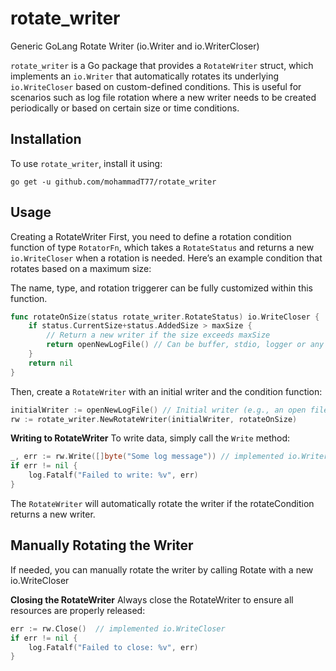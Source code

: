 # rotate_writer
Generic GoLang Rotate Writer (io.Writer and io.WriterCloser) 


`rotate_writer` is a Go package that provides a `RotateWriter` struct, which implements an `io.Writer` that automatically rotates its underlying `io.WriteCloser` based on custom-defined conditions. This is useful for scenarios such as log file rotation where a new writer needs to be created periodically or based on certain size or time conditions.

## Installation

To use `rotate_writer`, install it using:

```shell
go get -u github.com/mohammadT77/rotate_writer
```


## Usage
Creating a RotateWriter
First, you need to define a rotation condition function of type `RotatorFn`, which takes a `RotateStatus` and returns a new `io.WriteCloser` when a rotation is needed. Here’s an example condition that rotates based on a maximum size:

The name, type, and rotation triggerer can be fully customized within this function.

```go
func rotateOnSize(status rotate_writer.RotateStatus) io.WriteCloser {
    if status.CurrentSize+status.AddedSize > maxSize {
        // Return a new writer if the size exceeds maxSize
        return openNewLogFile() // Can be buffer, stdio, logger or any other kind of Writers 
    }
    return nil
}

```

Then, create a `RotateWriter` with an initial writer and the condition function:
```go
initialWriter := openNewLogFile() // Initial writer (e.g., an open file)
rw := rotate_writer.NewRotateWriter(initialWriter, rotateOnSize)
```

**Writing to RotateWriter**
To write data, simply call the `Write` method:

```go
_, err := rw.Write([]byte("Some log message")) // implemented io.Writer
if err != nil {
    log.Fatalf("Failed to write: %v", err)
}
```

The `RotateWriter` will automatically rotate the writer if the rotateCondition returns a new writer.

## Manually Rotating the Writer
If needed, you can manually rotate the writer by calling Rotate with a new io.WriteCloser


**Closing the RotateWriter**
Always close the RotateWriter to ensure all resources are properly released:

```go
err := rw.Close()  // implemented io.WriteCloser
if err != nil {
    log.Fatalf("Failed to close: %v", err)
}
```
